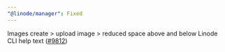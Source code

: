 ```yaml
---
"@linode/manager": Fixed
---
```


Images create > upload image > reduced space above and below Linode CLI help text ([#9812](https://github.com/linode/manager/pull/9812))
